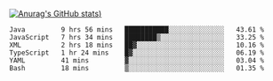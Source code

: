 [![Anurag's GitHub stats](https://github-readme-stats.vercel.app/api?username=Old-Camel&show_icons=true&theme=dark))](https://github.com/anuraghazra/github-readme-stats)
<!--START_SECTION:waka-->

```text
Java         9 hrs 56 mins   ███████████░░░░░░░░░░░░░░   43.61 %
JavaScript   7 hrs 34 mins   ████████▒░░░░░░░░░░░░░░░░   33.25 %
XML          2 hrs 18 mins   ██▓░░░░░░░░░░░░░░░░░░░░░░   10.16 %
TypeScript   1 hr 24 mins    █▓░░░░░░░░░░░░░░░░░░░░░░░   06.19 %
YAML         41 mins         ▓░░░░░░░░░░░░░░░░░░░░░░░░   03.04 %
Bash         18 mins         ▒░░░░░░░░░░░░░░░░░░░░░░░░   01.35 %
```

<!--END_SECTION:waka-->

